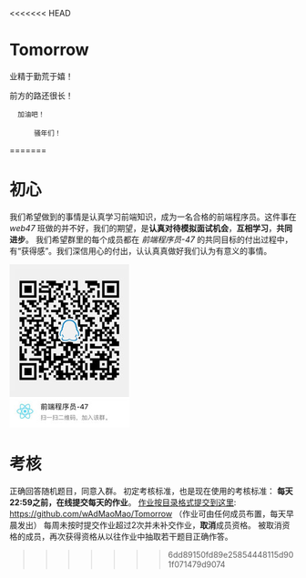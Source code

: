 <<<<<<< HEAD
# Tomorrow

业精于勤荒于嬉！
   
   前方的路还很长！
     
      加油吧！

          骚年们！
=======
# 初心
我们希望做到的事情是认真学习前端知识，成为一名合格的前端程序员。这件事在 _web47_ 班做的并不好，我们的期望，是**认真对待模拟面试机会**，**互相学习**，**共同进步**。
我们希望群里的每个成员都在 _前端程序员-47_ 的共同目标的付出过程中，有“获得感”。我们深信用心的付出，认认真真做好我们认为有意义的事情。

![](qq.jpg "445833981")

# 考核
正确回答随机题目，同意入群。
初定考核标准，也是现在使用的考核标准：
**每天22:59之前，在线提交每天的作业**。
[作业按目录格式提交到这里](https://github.com/wAdMaoMao/Tomorrow "请按时提交作业"): https://github.com/wAdMaoMao/Tomorrow
（作业可由任何成员布置，每天早晨发出）
每周未按时提交作业超过2次并未补交作业，**取消**成员资格。
被取消资格的成员，再次获得资格从以往作业中抽取若干题目正确作答。
>>>>>>> 6dd89150fd89e25854448115d901f071479d9074
